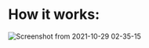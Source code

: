 # How it works:


![Screenshot from 2021-10-29 02-35-15](https://user-images.githubusercontent.com/70713060/139351216-567fccbf-9954-4ea4-a070-cbdc44a72bae.png)
